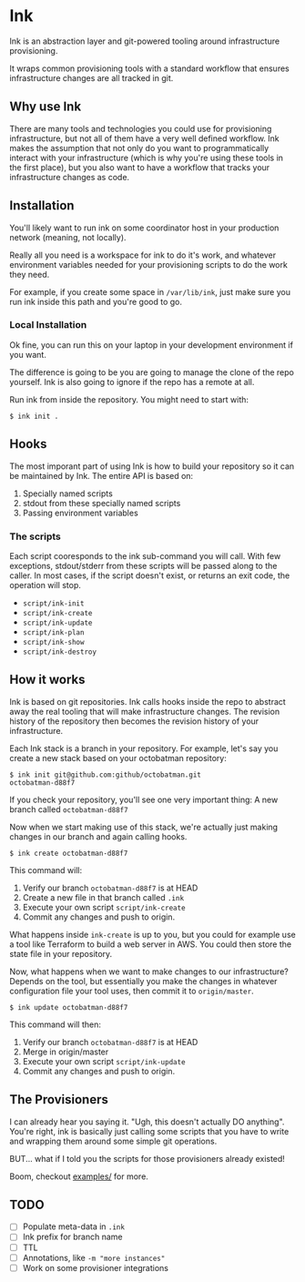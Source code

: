 # Ink

Ink is an abstraction layer and git-powered tooling around infrastructure provisioning.

It wraps common provisioning tools with a standard workflow that ensures
infrastructure changes are all tracked in git.

## Why use Ink

There are many tools and technologies you could use for provisioning
infrastructure, but not all of them have a very well defined workflow. Ink
makes the assumption that not only do you want to programmatically interact
with your infrastructure (which is why you're using these tools in the first
place), but you also want to have a workflow that tracks your infrastructure
changes as code.

## Installation

You'll likely want to run ink on some coordinator host in your production
network (meaning, not locally).

Really all you need is a workspace for ink to do it's work, and whatever
environment variables needed for your provisioning scripts to do the work they
need.

For example, if you create some space in `/var/lib/ink`, just make sure you run
ink inside this path and you're good to go.

### Local Installation

Ok fine, you can run this on your laptop in your development environment if you want.

The difference is going to be you are going to manage the clone of the repo
yourself. Ink is also going to ignore if the repo has a remote at all.

Run ink from inside the repository. You might need to start with:

    $ ink init .

## Hooks

The most imporant part of using Ink is how to build your repository so it can
be maintained by Ink. The entire API is based on:

  1. Specially named scripts
  2. stdout from these specially named scripts
  3. Passing environment variables

### The scripts

Each script cooresponds to the ink sub-command you will call. With few
exceptions, stdout/stderr from these scripts will be passed along to the
caller. In most cases, if the script doesn't exist, or returns an exit code,
the operation will stop.

  * `script/ink-init`
  * `script/ink-create`
  * `script/ink-update`
  * `script/ink-plan`
  * `script/ink-show`
  * `script/ink-destroy`


## How it works

Ink is based on git repositories. Ink calls hooks inside the repo to abstract
away the real tooling that will make infrastructure changes. The revision
history of the repository then becomes the revision history of your
infrastructure.

Each Ink stack is a branch in your repository. For example, let's say you
create a new stack based on your octobatman repository:

    $ ink init git@github.com:github/octobatman.git
    octobatman-d88f7

If you check your repository, you'll see one very important thing: A new branch
called `octobatman-d88f7`

Now when we start making use of this stack, we're actually just making changes
in our branch and again calling hooks.

    $ ink create octobatman-d88f7

This command will:

  1. Verify our branch `octobatman-d88f7` is at HEAD
  2. Create a new file in that branch called `.ink`
  3. Execute your own script `script/ink-create`
  4. Commit any changes and push to origin.

What happens inside `ink-create` is up to you, but you could for example use a
tool like Terraform to build a web server in AWS. You could then store the
state file in your repository.

Now, what happens when we want to make changes to our infrastructure? Depends
on the tool, but essentially you make the changes in whatever configuration
file your tool uses, then commit it to `origin/master`.

    $ ink update octobatman-d88f7

This command will then:

  1. Verify our branch `octobatman-d88f7` is at HEAD
  2. Merge in origin/master
  3. Execute your own script `script/ink-update`
  4. Commit any changes and push to origin.

## The Provisioners

I can already hear you saying it. "Ugh, this doesn't actually DO anything".
You're right, ink is basically just calling some scripts that you have to write
and wrapping them around some simple git operations.

BUT... what if I told you the scripts for those provisioners already existed!

Boom, checkout [examples/](examples/) for more.

## TODO

  - [ ] Populate meta-data in `.ink`
  - [ ] Ink prefix for branch name
  - [ ] TTL
  - [ ] Annotations, like `-m "more instances"`
  - [ ] Work on some provisioner integrations
